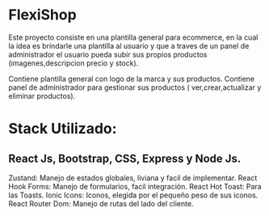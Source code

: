 # FlexiShop

Este proyecto consiste en una plantilla general para ecommerce, en la cual la idea es brindarle una plantilla al usuario y que a traves de un panel de administrador el usuario pueda subir sus propios productos (imagenes,descripcion precio y stock).

Contiene plantilla general con logo de la marca y sus productos.
Contiene panel de administrador para gestionar sus productos ( ver,crear,actualizar y eliminar productos).

# Stack Utilizado:

## React Js, Bootstrap, CSS, Express y Node Js.

Zustand: Manejo de estados globales, liviana y facil de implementar.
React Hook Forms: Manejo de formularios, facil integración.
React Hot Toast: Para las Toasts.
Ionic Icons: Iconos, elegida por el pequeño peso de sus iconos.
React Router Dom: Manejo de rutas del lado del cliente.
